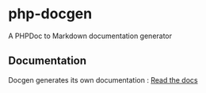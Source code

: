 php-docgen
==========

A PHPDoc to Markdown documentation generator

## Documentation

Docgen generates its own documentation : [Read the docs](docs/README.md)
